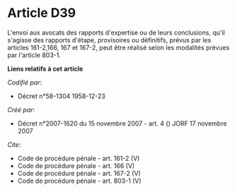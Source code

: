 # Article D39

L'envoi aux avocats des rapports d'expertise ou de leurs conclusions, qu'il s'agisse des rapports d'étape, provisoires ou
définitifs, prévus par les articles 161-2,166, 167 et 167-2, peut être réalisé selon les modalités prévues par l'article
803-1.

**Liens relatifs à cet article**

_Codifié par_:

  - Décret n°58-1304 1958-12-23

_Créé par_:

  - Décret n°2007-1620 du 15 novembre 2007 - art. 4 () JORF 17 novembre 2007

_Cite_:

  - Code de procédure pénale - art. 161-2 (V)
  - Code de procédure pénale - art. 166 (V)
  - Code de procédure pénale - art. 167-2 (V)
  - Code de procédure pénale - art. 803-1 (V)
